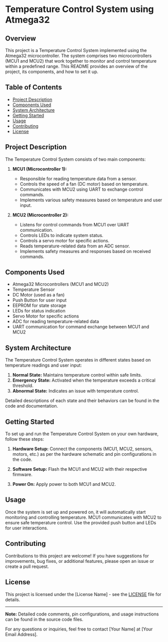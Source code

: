 # Temperature Control System using Atmega32

## Overview

This project is a Temperature Control System implemented using the Atmega32 microcontroller. The system comprises two microcontrollers (MCU1 and MCU2) that work together to monitor and control temperature within a predefined range. This README provides an overview of the project, its components, and how to set it up.

## Table of Contents

- [Project Description](#project-description)
- [Components Used](#components-used)
- [System Architecture](#system-architecture)
- [Getting Started](#getting-started)
- [Usage](#usage)
- [Contributing](#contributing)
- [License](#license)

## Project Description

The Temperature Control System consists of two main components:

1. **MCU1 (Microcontroller 1):**
   - Responsible for reading temperature data from a sensor.
   - Controls the speed of a fan (DC motor) based on temperature.
   - Communicates with MCU2 using UART to exchange control commands.
   - Implements various safety measures based on temperature and user input.

2. **MCU2 (Microcontroller 2):**
   - Listens for control commands from MCU1 over UART communication.
   - Controls LEDs to indicate system status.
   - Controls a servo motor for specific actions.
   - Reads temperature-related data from an ADC sensor.
   - Implements safety measures and responses based on received commands.

## Components Used

- Atmega32 Microcontrollers (MCU1 and MCU2)
- Temperature Sensor
- DC Motor (used as a fan)
- Push Button for user input
- EEPROM for state storage
- LEDs for status indication
- Servo Motor for specific actions
- ADC for reading temperature-related data
- UART communication for command exchange between MCU1 and MCU2

## System Architecture

The Temperature Control System operates in different states based on temperature readings and user input:

1. **Normal State:** Maintains temperature control within safe limits.
2. **Emergency State:** Activated when the temperature exceeds a critical threshold.
3. **Abnormal State:** Indicates an issue with temperature control.

Detailed descriptions of each state and their behaviors can be found in the code and documentation.

## Getting Started

To set up and run the Temperature Control System on your own hardware, follow these steps:

1. **Hardware Setup:** Connect the components (MCU1, MCU2, sensors, motors, etc.) as per the hardware schematic and pin configurations in the code.

2. **Software Setup:** Flash the MCU1 and MCU2 with their respective firmware.

3. **Power On:** Apply power to both MCU1 and MCU2.

## Usage

Once the system is set up and powered on, it will automatically start monitoring and controlling temperature. MCU1 communicates with MCU2 to ensure safe temperature control. Use the provided push button and LEDs for user interactions.

## Contributing

Contributions to this project are welcome! If you have suggestions for improvements, bug fixes, or additional features, please open an issue or create a pull request.

## License

This project is licensed under the [License Name] - see the [LICENSE](LICENSE) file for details.

---

**Note:** Detailed code comments, pin configurations, and usage instructions can be found in the source code files.

For any questions or inquiries, feel free to contact [Your Name] at [Your Email Address].
